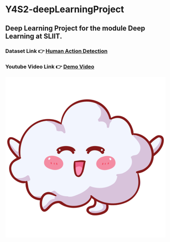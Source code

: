 ﻿# Y4S2-deepLearningProject

## Deep Learning Project for the module Deep Learning at SLIIT.

### Dataset Link 👉 [Human Action Detection](https://www.kaggle.com/datasets/emirhanai/human-action-detection-artificial-intelligence/data)

### Youtube Video Link 👉 [Demo Video](https://youtu.be/cI9z4OogPXA)

![Cloud](cloud.png)